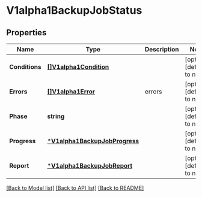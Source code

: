 # V1alpha1BackupJobStatus

## Properties
Name | Type | Description | Notes
------------ | ------------- | ------------- | -------------
**Conditions** | [**[]V1alpha1Condition**](v1alpha1.Condition.md) |  | [optional] [default to null]
**Errors** | [**[]V1alpha1Error**](v1alpha1.Error.md) | errors | [optional] [default to null]
**Phase** | **string** |  | [optional] [default to null]
**Progress** | [***V1alpha1BackupJobProgress**](v1alpha1.BackupJobProgress.md) |  | [optional] [default to null]
**Report** | [***V1alpha1BackupJobReport**](v1alpha1.BackupJobReport.md) |  | [optional] [default to null]

[[Back to Model list]](../README.md#documentation-for-models) [[Back to API list]](../README.md#documentation-for-api-endpoints) [[Back to README]](../README.md)


